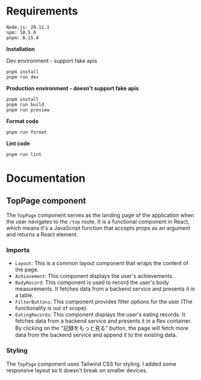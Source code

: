 # **Requirements**

```
Node.js: 20.11.1
npm: 10.5.0
pnpm: 8.15.4
```

**Installation**

Dev environment - support fake apis

```terminal
pnpm install
pnpm run dev
```

**Production environment - doesn't support fake apis**

```terminal
pnpm install
pnpm run build
pnpm run preview
```

**Format code**

```terminal
pnpm run format
```

**Lint code**

```terminal
pnpm run lint
```

# **Documentation**

## TopPage component

The `TopPage` component serves as the landing page of the application when the user navigates to the `/top` route. It is a functional component in React, which means it's a JavaScript function that accepts props as an argument and returns a React element.

### Imports

- `Layout`: This is a common layout component that wraps the content of the page.
- `Achievement`: This component displays the user's achievements.
- `BodyRecord`: This component is used to record the user's body measurements. It fetches data from a backend service and presents it in a table.
- `FilterButtons`: This component provides filter options for the user (The functionality is out of scope).
- `EatingRecords`: This component displays the user's eating records. It fetches data from a backend service and presents it in a flex container. By clicking on the "記録をもっと見る" button, the page will fetch more data from the backend service and append it to the existing data.

### Styling

The `TopPage` component uses Tailwind CSS for styling. I added some responsive layout so It doesn't break on smaller devices.
